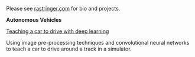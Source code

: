 
Please see [rastringer.com](https://www.rastringer.com) for bio and projects.

**Autonomous Vehicles** 

[Teaching a car to drive with deep learning](behavioral-cloning.md)

Using image pre-processing techniques and convolutional neural networks to teach a car to drive around a track in a simulator. 
